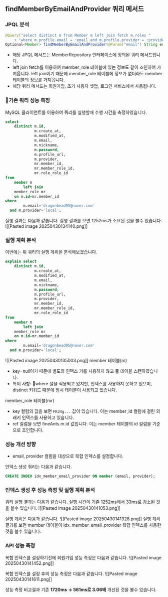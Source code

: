 
## findMemberByEmailAndProvider 쿼리 메서드
### JPQL 분석 
```java
@Query("select distinct m from Member m left join fetch m.roles "  
    + "where m.profile.email = :email and m.profile.provider = :provider")  
Optional<Member> findMemberByEmailAndProvider(@Param("email") String email, @Param("provider") String provider);
```
- 해당 JPQL 메서드는 MemberRepository 인터페이스에 정의된 쿼리 메서드입니다.
- left join fetch를 이용하여 member_role 테이블에 있는 정보도 같이 조인하여 가져옵니다. left join이기 때문에 member_role 테이블에 정보가 없더라도 member 테이블의 정보를 가져옵니다.
- 해당 쿼리 메서드는 회원가입, 초기 사용자 셋업, 로그인 서비스에서 사용됩니다.

### 기존 쿼리 성능 측정
MySQL 클라이언트를 이용하여 쿼리를 실행할때 수행 시간을 측정하였습니다.
```sql
select  
    distinct m.id,  
             m.create_at,  
             m.modified_at,  
             m.email,  
             m.nickname,  
             m.password,  
             m.profile_url,  
             m.provider,  
             mr.member_id,  
             mr.member_role_id,  
             mr.role_role_id  
from  
    member m  
        left join  
    member_role mr  
    on m.id=mr.member_id  
where  
        m.email='dragonbead95@naver.com'  
  and m.provider='local';
```

실행 결과는 다음과 같습니다. 실행 결과를 보면 1252ms가 소요된 것을 볼수 있습니다. 
![[Pasted image 20250430134140.png]]

### 실행 계획 분석
이번에는 위 쿼리의 실행 계획을 분석해보겠습니다.
```sql
explain select  
    distinct m.id,  
             m.create_at,  
             m.modified_at,  
             m.email,  
             m.nickname,  
             m.password,  
             m.profile_url,  
             m.provider,  
             mr.member_id,  
             mr.member_role_id,  
             mr.role_role_id  
from  
    member m  
        left join  
    member_role mr  
    on m.id=mr.member_id  
where  
        m.email='dragonbead95@naver.com'  
  and m.provider='local';
```
![[Pasted image 20250430135003.png]]
member 테이블(m)
- key=null이기 때문에 별도의 인덱스 키를 사용하지 않고 풀 테이블 스캔하였습니다.
- 특이 사항: where 절을 적용되고 있지만, 인덱스를 사용하지 못하고 있으며, distinct 키워드 때문에 임시 테이블이 사용되고 있습니다.

member_role 테이블(mr)
- key 컬럼의 값을 보면 `FK34g...` 값이 있습니다. 이는 member_id 컬럼에 걸린 외래키 인덱스를 사용하고 있습니다.
- ref 컬럼을 보면 fineAnts.m.id 값입니다. 이는 member 테이블의 id 컬럼을 기준으로 조인합니다.

### 성능 개선 방향
- email, provider 컬럼을 대상으로 복합 인덱스를 설정합니다.

인덱스 생성 쿼리는 다음과 같습니다.
```sql
CREATE INDEX idx_member_email_provider ON member (email, provider);
```

### 인덱스 생성 후 성능 측정 및 실행 계획 분석
쿼리 실행 결과는 다음과 같습니다. 실행 시간이 기존 1252ms에서 33ms로 감소된 것을 볼수 있습니다.
![[Pasted image 20250430141053.png]]

실행 계획은 다음과 같습니다.
![[Pasted image 20250430141328.png]]
실행 계획 결과를 보면 member 테이블이 idx_member_email_provider 복합 인덱스를 사용한 것을 볼수 있습니다.


### API 성능 측정
복합 인덱스를 설정하기전에 회원가입 성능 측정은 다음과 같습니다.
![[Pasted image 20250430141452.png]]

복합 인덱스를 설정 후의 성능 측정은 다음과 같습니다.
![[Pasted image 20250430141611.png]]

성능 측정 비교결과 기존 **1720ms -> 561ms로 3.06배** 개선된 것을 볼수 있습니다. 

